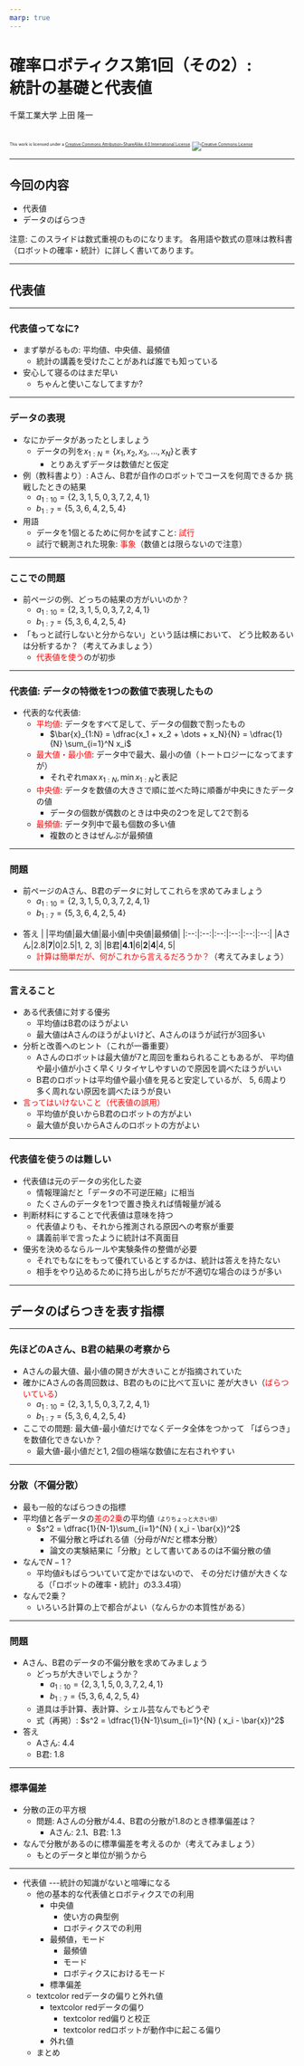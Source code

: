 ```yaml
---
marp: true
---
```


<!-- footer: 確率ロボティクス第1回（その2） -->

# 確率ロボティクス第1回（その2）: <br />統計の基礎と代表値

千葉工業大学 上田 隆一

<br />

<p style="font-size:50%">
This work is licensed under a <a rel="license" href="http://creativecommons.org/licenses/by-sa/4.0/">Creative Commons Attribution-ShareAlike 4.0 International License</a>.
<a rel="license" href="http://creativecommons.org/licenses/by-sa/4.0/">
<img alt="Creative Commons License" style="border-width:0" src="https://i.creativecommons.org/l/by-sa/4.0/88x31.png" /></a>
</p>

---

<!-- paginate: true -->

## 今回の内容

- 代表値
- データのばらつき

注意: このスライドは数式重視のものになります。
各用語や数式の意味は教科書（ロボットの確率・統計）に詳しく書いてあります。

---

## 代表値

---

### 代表値ってなに?

- まず挙がるもの: 平均値、中央値、最頻値
    - 統計の講義を受けたことがあれば誰でも知っている
- 安心して寝るのはまだ早い
    - ちゃんと使いこなしてますか?

---

### データの表現

- なにかデータがあったとしましょう
    - データの列を$x_{1:N} = \{x_1, x_2, x_3, \dots, x_N\}$と表す
        - とりあえずデータは数値だと仮定
- 例（教科書より）: Aさん、B君が自作のロボットでコースを何周できるか
挑戦したときの結果
    - $a_{1:10} = \{2, 3, 1, 5, 0, 3, 7, 2, 4, 1\}$
    - $b_{1:7} = \{5, 3, 6, 4, 2, 5, 4\}$
- 用語
    - データを1個とるために何かを試すこと: <span style="color:red">試行</span>
    - 試行で観測された現象: <span style="color:red">事象</span>（数値とは限らないので注意）

---

### ここでの問題

- 前ページの例、どっちの結果の方がいいのか？
    - $a_{1:10} = \{2, 3, 1, 5, 0, 3, 7, 2, 4, 1\}$
    - $b_{1:7} = \{5, 3, 6, 4, 2, 5, 4\}$
- 「もっと試行しないと分からない」という話は横において、
どう比較あるいは分析するか？（考えてみましょう）
    * <span style="color:red">代表値を使う</span>のが初歩

---

### 代表値: データの特徴を1つの数値で表現したもの

- 代表的な代表値:
    - <span style="color:red">平均値</span>: データをすべて足して、データの個数で割ったもの
        - $\bar{x}_{1:N} = \dfrac{x_1 + x_2 + \dots + x_N}{N} = \dfrac{1}{N} \sum_{i=1}^N x_i$
    - <span style="color:red">最大値・最小値</span>: データ中で最大、最小の値（トートロジーになってますが）
        - それぞれ$\max{x}_{1:N}, \min{x}_{1:N}$と表記
    - <span style="color:red">中央値</span>: データを数値の大きさで順に並べた時に順番が中央にきたデータの値
        - データの個数が偶数のときは中央の2つを足して2で割る
    - <span style="color:red">最頻値</span>: データ列中で最も個数の多い値
        - 複数のときはぜんぶが最頻値

---

### 問題

- 前ページのAさん、B君のデータに対してこれらを求めてみましょう
    - $a_{1:10} = \{2, 3, 1, 5, 0, 3, 7, 2, 4, 1\}$
    - $b_{1:7} = \{5, 3, 6, 4, 2, 5, 4\}$
* 答え
    |     |平均値|最大値|最小値|中央値|最頻値|
    |:--:|:--:|:--:|:--:|:--:|:--:|
    |Aさん|2.8|**7**|0|2.5|1, 2, 3|
    |B君|**4.1**|6|**2**|**4**|4, 5|
    - <span style="color:red">計算は簡単だが、何がこれから言えるだろうか？</span>（考えてみましょう）

---

### 言えること

- ある代表値に対する優劣
    - 平均値はB君のほうがよい
    - 最大値はAさんのほうがよいけど、Aさんのほうが試行が3回多い
- 分析と改善へのヒント（これが一番重要）
    - Aさんのロボットは最大値が7と周回を重ねられることもあるが、
    平均値や最小値が小さく早くリタイヤしやすいので原因を調べたほうがいい
    - B君のロボットは平均値や最小値を見ると安定しているが、
    5, 6周より多く周れない原因を調べたほうが良い
- <span style="color:red">言ってはいけないこと（代表値の誤用）</span>
    - 平均値が良いからB君のロボットの方がよい
    - 最大値が良いからAさんのロボットの方がよい

---

### 代表値を使うのは難しい

- 代表値は元のデータの劣化した姿
    - 情報理論だと「データの不可逆圧縮」に相当
    - たくさんのデータを1つで置き換えれば情報量が減る
- 判断材料にすることで代表値は意味を持つ
    - 代表値よりも、それから推測される原因への考察が重要
    - 講義前半で言ったように統計は不真面目
- 優劣を決めるならルールや実験条件の整備が必要
    - それでもなにをもって優れているとするかは、統計は答えを持たない
    - 相手をやり込めるために持ち出しがちだが不適切な場合のほうが多い

---

##  データのばらつきを表す指標

---

### 先ほどのAさん、B君の結果の考察から

- Aさんの最大値、最小値の開きが大きいことが指摘されていた
- 確かにAさんの各周回数は、B君のものに比べて互いに
差が大きい（<span style="color:red">ばらついている</span>）
    - $a_{1:10} = \{2, 3, 1, 5, 0, 3, 7, 2, 4, 1\}$
    - $b_{1:7} = \{5, 3, 6, 4, 2, 5, 4\}$
- ここでの問題: 最大値-最小値だけでなくデータ全体をつかって
「ばらつき」を数値化できないか？
    - 最大値-最小値だと1, 2個の極端な数値に左右されやすい

---

### 分散（不偏分散）

- 最も一般的なばらつきの指標
- 平均値と各データの<span style="color:red">差の2乗</span>の平均値<span style="font-size:70%">（よりちょっと大きい値）</span>
    - $s^2 = \dfrac{1}{N-1}\sum_{i=1}^{N} ( x_i - \bar{x})^2$
        - 不偏分散と呼ばれる値（分母が$N$だと標本分散）
        - 論文の実験結果に「分散」として書いてあるのは不偏分散の値
- なんで$N-1$？
    * 平均値$\bar{x}$もばらついていて定かではないので、
    その分だけ値が大きくなる（「ロボットの確率・統計」の3.3.4項）
- なんで2乗？
    * いろいろ計算の上で都合がよい（なんらかの本質性がある）

---

### 問題

- Aさん、B君のデータの不偏分散を求めてみましょう
    - どっちが大きいでしょうか？
        - $a_{1:10} = \{2, 3, 1, 5, 0, 3, 7, 2, 4, 1\}$
        - $b_{1:7} = \{5, 3, 6, 4, 2, 5, 4\}$
    - 道具は手計算、表計算、シェル芸なんでもどうぞ
    - 式（再掲）: $s^2 = \dfrac{1}{N-1}\sum_{i=1}^{N} ( x_i - \bar{x})^2$
- 答え
    * Aさん: $4.4$
    * B君: $1.8$

---

### 標準偏差

- 分散の正の平方根
    - 問題: Aさんの分散が$4.4$、B君の分散が$1.8$のとき標準偏差は？
        * Aさん: $2.1$、B君: $1.3$
- なんで分散があるのに標準偏差を考えるのか（考えてみましょう）
    * もとのデータと単位が揃うから


---

-  代表値 ---統計の知識がないと喧嘩になる
    -  他の基本的な代表値とロボティクスでの利用
        -  中央値
            - 使い方の典型例
            - ロボティクスでの利用
        -  最頻値，モード
            - 最頻値
            - モード
            - ロボティクスにおけるモード
        -  標準偏差
    -   textcolor redデータの偏りと外れ値
        -   textcolor redデータの偏り
            -  textcolor red偏りと校正
            -  textcolor redロボットが動作中に起こる偏り
        -  外れ値
    -  まとめ

